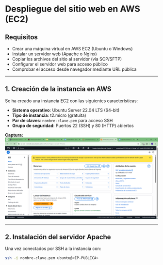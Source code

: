 # Despliegue del sitio web en AWS (EC2)

## Requisitos
- Crear una máquina virtual en AWS EC2 (Ubuntu o Windows)
- Instalar un servidor web (Apache o Nginx)
- Copiar los archivos del sitio al servidor (vía SCP/SFTP)
- Configurar el servidor web para acceso público
- Comprobar el acceso desde navegador mediante URL pública

---

## 1. Creación de la instancia en AWS

Se ha creado una instancia EC2 con las siguientes características:

- **Sistema operativo**: Ubuntu Server 22.04 LTS (64-bit)
- **Tipo de instancia**: t2.micro (gratuita)
- **Par de claves**: `nombre-clave.pem` para acceso SSH
- **Grupo de seguridad**: Puertos 22 (SSH) y 80 (HTTP) abiertos

**Captura:**  
![Creación de la instancia EC2](./capturas/1_creacion_instancia.png)

---

## 2. Instalación del servidor Apache

Una vez conectados por SSH a la instancia con:

```bash
ssh -i nombre-clave.pem ubuntu@<IP-PUBLICA>
